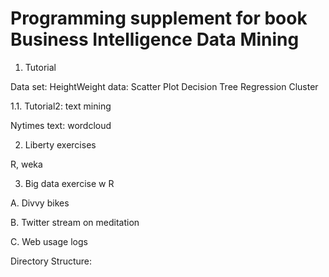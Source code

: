# Programming supplement for book Business Intelligence Data Mining

1. Tutorial

Data set: HeightWeight data: 
  Scatter Plot 
  Decision Tree
  Regression
  Cluster

1.1. Tutorial2: text mining

Nytimes text: wordcloud

2. Liberty exercises

R, weka 

3. Big data exercise w R
  
  A. Divvy bikes 

  B. Twitter stream on meditation
  
  C. Web usage logs 

Directory Structure:


